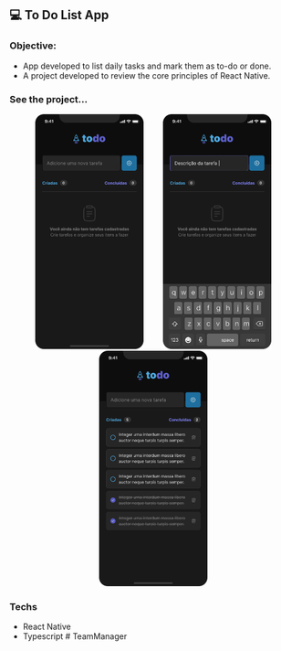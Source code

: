 ## 💻 To Do List App

### Objective:
- App developed to list daily tasks and mark them as to-do or done.
- A project developed to review the core principles of React Native.

### See the project...
<p align="center">
  <img src="./assets/first.png" width="190" hspace="15">
  <img src="./assets/second.png" width="190" hspace="15">
  <img src="./assets/thirdy.png" width="190" hspace="15">
</p>

### Techs
- React Native
- Typescript
#   T e a m M a n a g e r 
 
 
